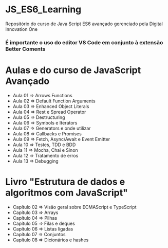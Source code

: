 # JS_ES6_Learning

Repositório do curso de Java Script ES6 avançado gerenciado pela Digital Innovation One<br />

### É importante o uso do editor VS Code em conjunto à extensão Better Coments

# Aulas e do curso de JavaScript Avançado

- Aula 01 => Arrows Functions
- Aula 02 => Default Function Arguments
- Aula 03 => Enhanced Object Literals
- Aula 04 => Rest e Spread Operator
- Aula 05 => Destructuring
- Aula 06 => Symbols e Iterators
- Aula 07 => Generators e onde utilizar
- Aula 08 => Callbacks e Promises
- Aula 09 => Fetch, Async/Await e Event Emitter
- Aula 10 => Testes, TDD e BDD
- Aula 11 => Mocha, Chai e Sinon
- Aula 12 => Tratamento de erros
- Aula 13 => Debugging

# Livro "Estrutura de dados e algoritmos com JavaScript"

- Capítulo 02 => Visão geral sobre ECMAScript e TypeScript
- Capítulo 03 => Arrays
- Capítulo 04 => Pilhas
- Capítulo 05 => Filas e deques
- Capítulo 06 => Listas ligadas
- Capítulo 07 => Conjuntos
- Capítulo 08 => Dicionários e hashes
